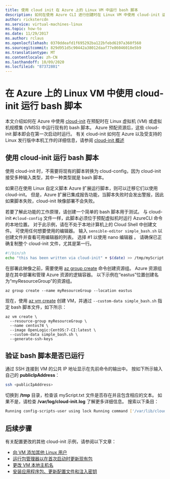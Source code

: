 ```yaml
---
title: 使用 cloud init 在 Azure 上的 Linux VM 中运行 bash 脚本
description: 如何在使用 Azure CLI 进行创建时在 Linux VM 中使用 cloud-init 运行 bash 脚本
author: rickstercdn
ms.service: virtual-machines-linux
ms.topic: how-to
ms.date: 11/29/2017
ms.author: rclaus
ms.openlocfilehash: 0370ddeafd1f695292ba122bfebd6197a360f560
ms.sourcegitcommit: 829d951d5c90442a38012daaf77e86046018e5b9
ms.translationtype: MT
ms.contentlocale: zh-CN
ms.lasthandoff: 10/09/2020
ms.locfileid: "87372801"
---
```

# <a name="use-cloud-init-to-run-a-bash-script-in-a-linux-vm-in-azure"></a>在 Azure 上的 Linux VM 中使用 cloud-init 运行 bash 脚本
本文介绍如何在 Azure 中使用 [cloud-init](https://cloudinit.readthedocs.io) 在预配时在 Linux 虚拟机 (VM) 或虚拟机规模集 (VMSS) 中运行现有的 bash 脚本。 Azure 预配资源后，这些 cloud-init 脚本即会在第一次启动时运行。 有关 cloud-init 如何在 Azure 以及受支持的 Linux 发行版中本机工作的详细信息，请参阅 [cloud-init 概述](using-cloud-init.md)

## <a name="run-a-bash-script-with-cloud-init"></a>使用 cloud-init 运行 bash 脚本
使用 cloud-init 时，不需要将现有的脚本转换为 cloud-config，因为 cloud-init 接受多种输入类型，其中一种类型就是 bash 脚本。

如果已在使用 Linux 自定义脚本 Azure 扩展运行脚本，则可以迁移它们以使用 cloud-init。 但是，Azure 扩展已集成报告功能，当脚本失败时会发出警报，因此如果脚本失败，cloud-init 映像部署不会失败。

若要了解此功能的工作原理，请创建一个简单的 bash 脚本用于测试。 与 cloud-init `#cloud-config` 文件一样，此脚本必须位于预配虚拟机时运行 AzureCLI 命令的本地位置。  对于此示例，请在不处于本地计算机上的 Cloud Shell 中创建文件。 可使用任何想要使用的编辑器。 输入 `sensible-editor simple_bash.sh` 以创建文件并查看可用编辑器的列表。 选择 #1 以使用 nano 编辑器  。 请确保已正确复制整个 cloud-init 文件，尤其是第一行。  

```bash
#!/bin/sh
echo "this has been written via cloud-init" + $(date) >> /tmp/myScript.txt
```

在部署此映像之前，需要使用 [az group create](/cli/azure/group) 命令创建资源组。 Azure 资源组是在其中部署和管理 Azure 资源的逻辑容器。 以下示例在“eastus”位置创建名为“myResourceGroup”的资源组。

```azurecli-interactive 
az group create --name myResourceGroup --location eastus
```

现在，使用 [az vm create](/cli/azure/vm) 创建 VM，并通过 `--custom-data simple_bash.sh` 指定 bash 脚本文件，如下所示：

```azurecli-interactive 
az vm create \
  --resource-group myResourceGroup \
  --name centos74 \
  --image OpenLogic:CentOS:7-CI:latest \
  --custom-data simple_bash.sh \
  --generate-ssh-keys 
```
## <a name="verify-bash-script-has-run"></a>验证 bash 脚本是否已运行
通过 SSH 连接到 VM 的公共 IP 地址显示在先前命令的输出中。 按如下所示输入自己的 **publicIpAddress**：

```bash
ssh <publicIpAddress>
```

切换到 **/tmp** 目录，检查该 myScript.txt 文件是否存在并且包含相应的文本。  如果不是，请检查 **/var/log/cloud-init.log** 了解更多详细信息。  搜索以下条目：

```bash
Running config-scripts-user using lock Running command ['/var/lib/cloud/instance/scripts/part-001']
```

## <a name="next-steps"></a>后续步骤
有关配置更改的其他 cloud-init 示例，请参阅以下文章：
 
- [向 VM 添加其他 Linux 用户](cloudinit-add-user.md)
- [运行包管理器以在首次启动时更新现有包](cloudinit-update-vm.md)
- [更改 VM 本地主机名](cloudinit-update-vm-hostname.md) 
- [安装应用程序包、更新配置文件和注入密钥](tutorial-automate-vm-deployment.md)
